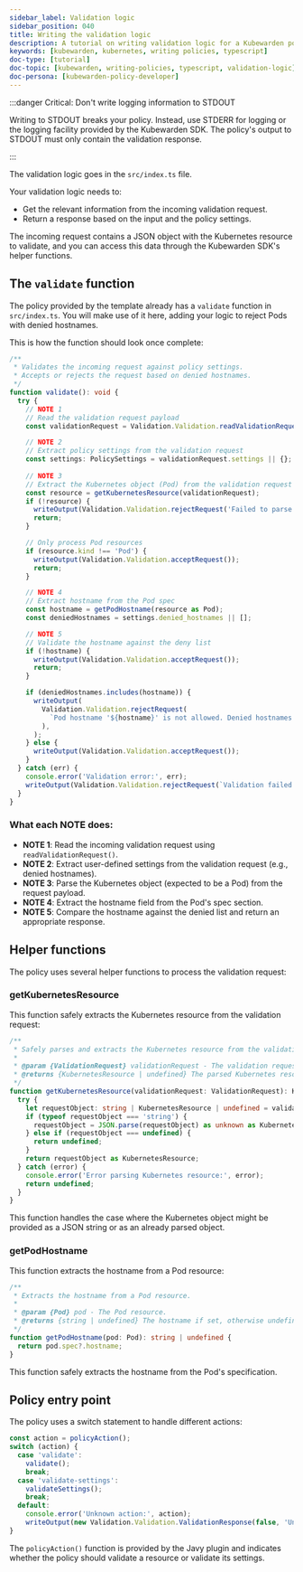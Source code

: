 ```yaml
---
sidebar_label: Validation logic
sidebar_position: 040
title: Writing the validation logic
description: A tutorial on writing validation logic for a Kubewarden policy using TypeScript.
keywords: [kubewarden, kubernetes, writing policies, typescript]
doc-type: [tutorial]
doc-topic: [kubewarden, writing-policies, typescript, validation-logic]
doc-persona: [kubewarden-policy-developer]
---
```


<head>
  <link rel="canonical" href="https://docs.kubewarden.io/tutorials/writing-policies/typescript/validation"/>
</head>

:::danger Critical: Don't write logging information to STDOUT

Writing to STDOUT breaks your policy. Instead, use STDERR for logging or the logging facility provided by the Kubewarden SDK. The policy's output to STDOUT must only contain the validation response.

:::

The validation logic goes in the `src/index.ts` file.

Your validation logic needs to:

- Get the relevant information from the incoming validation request.
- Return a response based on the input and the policy settings.

The incoming request contains a JSON object with the Kubernetes resource to validate, and you can access this data through the Kubewarden SDK's helper functions.

## The `validate` function

The policy provided by the template already has a `validate` function in `src/index.ts`. You will make use of it here, adding your logic to reject Pods with denied hostnames.

This is how the function should look once complete:

```typescript
/**
 * Validates the incoming request against policy settings.
 * Accepts or rejects the request based on denied hostnames.
 */
function validate(): void {
  try {
    // NOTE 1
    // Read the validation request payload
    const validationRequest = Validation.Validation.readValidationRequest();

    // NOTE 2
    // Extract policy settings from the validation request
    const settings: PolicySettings = validationRequest.settings || {};
    
    // NOTE 3
    // Extract the Kubernetes object (Pod) from the validation request
    const resource = getKubernetesResource(validationRequest);
    if (!resource) {
      writeOutput(Validation.Validation.rejectRequest('Failed to parse Kubernetes resource.'));
      return;
    }

    // Only process Pod resources
    if (resource.kind !== 'Pod') {
      writeOutput(Validation.Validation.acceptRequest());
      return;
    }

    // NOTE 4
    // Extract hostname from the Pod spec
    const hostname = getPodHostname(resource as Pod);
    const deniedHostnames = settings.denied_hostnames || [];

    // NOTE 5
    // Validate the hostname against the deny list
    if (!hostname) {
      writeOutput(Validation.Validation.acceptRequest());
      return;
    }

    if (deniedHostnames.includes(hostname)) {
      writeOutput(
        Validation.Validation.rejectRequest(
          `Pod hostname '${hostname}' is not allowed. Denied hostnames: [${deniedHostnames.join(', ')}]`
        ),
      );
    } else {
      writeOutput(Validation.Validation.acceptRequest());
    }
  } catch (err) {
    console.error('Validation error:', err);
    writeOutput(Validation.Validation.rejectRequest(`Validation failed: ${err}`));
  }
}
```

### What each NOTE does:

- **NOTE 1**: Read the incoming validation request using `readValidationRequest()`.
- **NOTE 2**: Extract user-defined settings from the validation request (e.g., denied hostnames).
- **NOTE 3**: Parse the Kubernetes object (expected to be a Pod) from the request payload.
- **NOTE 4**: Extract the hostname field from the Pod's spec section.
- **NOTE 5**: Compare the hostname against the denied list and return an appropriate response.

## Helper functions

The policy uses several helper functions to process the validation request:

### getKubernetesResource

This function safely extracts the Kubernetes resource from the validation request:

```typescript
/**
 * Safely parses and extracts the Kubernetes resource from the validation request.
 *
 * @param {ValidationRequest} validationRequest - The validation request object.
 * @returns {KubernetesResource | undefined} The parsed Kubernetes resource if available.
 */
function getKubernetesResource(validationRequest: ValidationRequest): KubernetesResource | undefined {
  try {
    let requestObject: string | KubernetesResource | undefined = validationRequest.request?.object;
    if (typeof requestObject === 'string') {
      requestObject = JSON.parse(requestObject) as unknown as KubernetesResource;
    } else if (requestObject === undefined) {
      return undefined;
    }
    return requestObject as KubernetesResource;
  } catch (error) {
    console.error('Error parsing Kubernetes resource:', error);
    return undefined;
  }
}
```

This function handles the case where the Kubernetes object might be provided as a JSON string or as an already parsed object.

### getPodHostname

This function extracts the hostname from a Pod resource:

```typescript
/**
 * Extracts the hostname from a Pod resource.
 *
 * @param {Pod} pod - The Pod resource.
 * @returns {string | undefined} The hostname if set, otherwise undefined.
 */
function getPodHostname(pod: Pod): string | undefined {
  return pod.spec?.hostname;
}
```

This function safely extracts the hostname from the Pod's specification.

## Policy entry point

The policy uses a switch statement to handle different actions:

```typescript
const action = policyAction();
switch (action) {
  case 'validate':
    validate();
    break;
  case 'validate-settings':
    validateSettings();
    break;
  default:
    console.error('Unknown action:', action);
    writeOutput(new Validation.Validation.ValidationResponse(false, 'Unknown policy action'));
}
```

The `policyAction()` function is provided by the Javy plugin and indicates whether the policy should validate a resource or validate its settings.
